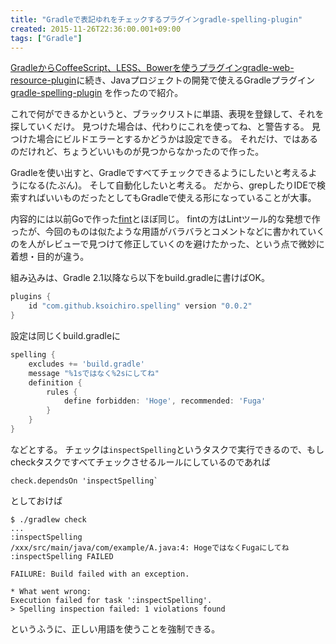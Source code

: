 ```yaml
---
title: "Gradleで表記ゆれをチェックするプラグインgradle-spelling-plugin"
created: 2015-11-26T22:36:00.001+09:00
tags: ["Gradle"]
---
```

[GradleからCoffeeScript、LESS、Bowerを使うプラグインgradle-web-resource-plugin](/ja/post/2015/10/gradlecoffeescriptlessbowergradle-web/)に続き、Javaプロジェクトの開発で使えるGradleプラグイン [gradle-spelling-plugin](https://github.com/ksoichiro/gradle-spelling-plugin) を作ったので紹介。

これで何ができるかというと、ブラックリストに単語、表現を登録して、それを探していくだけ。
見つけた場合は、代わりにこれを使ってね、と警告する。
見つけた場合にビルドエラーとするかどうかは設定できる。
それだけ、ではあるのだけれど、ちょうどいいものが見つからなかったので作った。

Gradleを使い出すと、Gradleですべてチェックできるようにしたいと考えるようになる(たぶん)。
そして自動化したいと考える。
だから、grepしたりIDEで検索すればいいものだったとしてもGradleで使える形になっていることが大事。
<!--more-->

内容的には以前Goで作った[fint](https://github.com/ksoichiro/fint)とほぼ同じ。
fintの方はLintツール的な発想で作ったが、今回のものは似たような用語がバラバラとコメントなどに書かれていくのを人がレビューで見つけて修正していくのを避けたかった、という点で微妙に着想・目的が違う。

組み込みは、Gradle 2.1以降なら以下をbuild.gradleに書けばOK。

```groovy
plugins {
    id "com.github.ksoichiro.spelling" version "0.0.2"
}
```

設定は同じくbuild.gradleに

```groovy
spelling {
    excludes += 'build.gradle'
    message "%1sではなく%2sにしてね"
    definition {
        rules {
            define forbidden: 'Hoge', recommended: 'Fuga'
        }
    }
}
```

などとする。
チェックは`inspectSpelling`というタスクで実行できるので、もしcheckタスクですべてチェックさせるルールにしているのであれば

```
check.dependsOn 'inspectSpelling`
```

としておけば

```
$ ./gradlew check
...
:inspectSpelling
/xxx/src/main/java/com/example/A.java:4: HogeではなくFugaにしてね
:inspectSpelling FAILED

FAILURE: Build failed with an exception.

* What went wrong:
Execution failed for task ':inspectSpelling'.
> Spelling inspection failed: 1 violations found
```

というふうに、正しい用語を使うことを強制できる。
